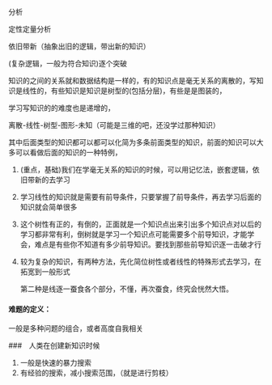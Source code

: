 分析

定性定量分析



依旧带新（抽象出旧的逻辑，带出新的知识）



(复杂逻辑，一般为符合知识)逐个突破



知识的之间的关系就和数据结构是一样的，有的知识点是毫无关系的离散的，写知识是线性的，有些知识是知识是树型的(包括分层)，有些是是图装的，

学习写知识的的难度也是递增的，

离散-线性-树型-图形-未知（可能是三维的吧，还没学过那种知识）

其中后面类型的知识都可以都可以化简为多条前面类型的知识，前面的知识可以大多可以看做后面的知识的一种特例，



1. (重点，基础)我们在学毫无关系的知识的时候，可以用记忆法，嵌套逻辑，依旧带新的去学习

2. 学习线性的知识就是需要有前导条件，只要掌握了前导条件，再去学习后面的知识就会简单很多

3. 这个树性有正的，有倒的，正面就是一个知识点出来引出多个知识点对以后的学习都非常有利，倒树就是学习一个知识点可能需要多个前导知识，才能学会，难点是有些你不知道有多少前导知识。要找到那些前导知识逐一击破才行

4. 较为复杂的知识，有两种方法，先化简位树性或者线性的特殊形式去学习，在拓宽到一般形式

   第二种是线逐一蚕食各个部分，不懂，再次蚕食，终究会恍然大悟。





#### 难题的定义：

一般是多种问题的组合，或者高度自我相关

###　人类在创建新知识时候

1. 一般是快速的暴力搜索
2. 有经验的搜索，减小搜索范围，（就是进行剪枝）